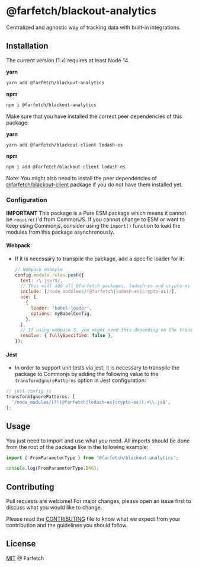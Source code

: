 # @farfetch/blackout-analytics

Centralized and agnostic way of tracking data with built-in integrations.

## Installation

The current version (1.x) requires at least Node 14.

**yarn**

```sh
yarn add @farfetch/blackout-analytics
```

**npm**

```sh
npm i @farfetch/blackout-analytics
```

Make sure that you have installed the correct peer dependencies of this package:

**yarn**

```sh
yarn add @farfetch/blackout-client lodash-es
```

**npm**

```sh
npm i add @farfetch/blackout-client lodash-es
```

Note: You might also need to install the peer dependencies of [@farfetch/blackout-client](../client/README.md#installation) package if you do not have them installed yet.

### Configuration

**IMPORTANT** This package is a Pure ESM package which means it cannot be `require()`'d from CommonJS. If you cannot change to ESM or want to keep using Commonjs, consider using the `import()` function to load the modules from this package asynchronously.

#### Webpack

- If it is necessary to transpile the package, add a specific loader for it:

  ```js
  // Webpack example
  config.module.rules.push({
    test: /\.jsx?$/,
    // This will add all @farfetch packages, lodash-es and crypto-es packages which are ESM only
    include: [/node_modules\/(@farfetch|lodash-es|crypto-es)/],
    use: [
      {
        loader: 'babel-loader',
        options: myBabelConfig,
      },
    ],
    // If using webpack 5, you might need this depending on the transformations used
    resolve: { fullySpecified: false },
  });
  ```

#### Jest

- In order to support unit tests via jest, it is necessary to transpile the package to Commonjs by adding the following value to the `transformIgnorePatterns` option in Jest configuration:

```js
// jest.config.js
transformIgnorePatterns: [
  '/node_modules/(?!(@farfetch|lodash-es|crypto-es)).+\\.js$',
];
```

## Usage

You just need to import and use what you need. All imports should be done from the root of the package like in the following example:

```js
import { FromParameterType } from '@farfetch/blackout-analytics';

console.log(FromParameterType.BAG);
```

## Contributing

Pull requests are welcome! For major changes, please open an issue first to discuss what you would like to change.

Please read the [CONTRIBUTING](../../CONTRIBUTING.md) file to know what we expect from your contribution and the guidelines you should follow.

## License

[MIT](../../LICENSE) @ Farfetch
